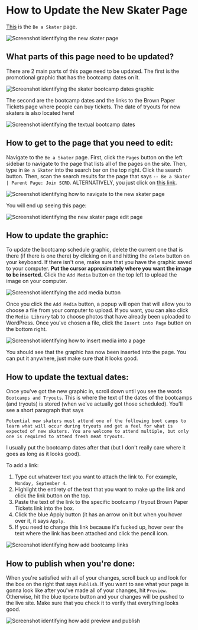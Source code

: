 # How to Update the New Skater Page

[This](http://www.steelcityrollerderby.org/home/join-scd/be-a-skater/) is the `Be a Skater` page.

![Screenshot identifying the new skater page](https://github.com/steelcityrollerderby/website_maintenance/blob/master/screenshots/update_new_skater_page_screenshots/new_skater_page_identification.png "New skater page identification")

## What parts of this page need to be updated?

There are 2 main parts of this page need to be updated. The first is the promotional graphic that has the bootcamp dates on it. 

![Screenshot identifying the skater bootcamp dates graphic](https://github.com/steelcityrollerderby/website_maintenance/blob/master/screenshots/update_new_skater_page_screenshots/be_a_skater_graphic.png "Bootcamp schedule graphic identification")

The second are the bootcamp dates and the links to the Brown Paper Tickets page where people can buy tickets. The date of tryouts for new skaters is also located here!

![Screenshot identifying the textual bootcamp dates](https://github.com/steelcityrollerderby/website_maintenance/blob/master/screenshots/update_new_skater_page_screenshots/bootcamp_tryout_dates.png "Textual bootcamp dates identification")

## How to get to the page that you need to edit:

Navigate to the `Be a Skater` page. First, click the `Pages` button on the left sidebar to navigate to the page that lists all of the pages on the site. Then, type in `Be a Skater` into the search bar on the top right. Click the search button. Then, scan the search results for the page that says `-- Be a Skater | Parent Page: Join SCRD`. ALTERNATIVELY, you just click on [this link](http://www.steelcityrollerderby.org/home/wp-admin/post.php?post=438&action=edit).

![Screenshot identifying how to navigate to the new skater page](https://github.com/steelcityrollerderby/website_maintenance/blob/master/screenshots/update_new_skater_page_screenshots/find_the_new_skater_page.png "How to navigate to the new skater page identification")

You will end up seeing this page:

![Screenshot identifying the new skater page edit page](https://github.com/steelcityrollerderby/website_maintenance/blob/master/screenshots/update_new_skater_page_screenshots/what_the_edit_page_looks_like.png "New skater page editing identification")

## How to update the graphic:

To update the bootcamp schedule graphic, delete the current one that is there (if there is one there) by clicking on it and hitting the `delete` button on your keyboard. If there isn't one, make sure that you have the graphic saved to your computer. **Put the cursor approximately where you want the image to be inserted.** Click the `Add Media` button on the top left to upload the image on your computer.

![Screenshot identifying the add media button](https://github.com/steelcityrollerderby/website_maintenance/blob/master/screenshots/update_new_skater_page_screenshots/media_button_be_a_skater.png "Add media button identification")

Once you click the `Add Media` button, a popup will open that will allow you to choose a file from your computer to upload. If you want, you can also click the `Media Library` tab to choose photos that have already been uploaded to WordPress. Once you've chosen a file, click the `Insert into Page` button on the bottom right.

![Screenshot identifying how to insert media into a page](https://github.com/steelcityrollerderby/website_maintenance/blob/master/screenshots/update_new_skater_page_screenshots/how_to_insert_media_into_page.png "Insert media into a page identification")

You should see that the graphic has now been inserted into the page. You can put it anywhere, just make sure that it looks good.

## How to update the textual dates:

Once you've got the new graphic in, scroll down until you see the words `Bootcamps and Tryouts`. This is where the text of the dates of the bootcamps (and tryouts) is stored (when we've actually got those scheduled). You'll see a short paragraph that says
```
Potential new skaters must attend one of the following boot camps to learn what will occur during tryouts and get a feel for what is expected of new skaters. You are welcome to attend multiple, but only one is required to attend fresh meat tryouts.
```
I usually put the bootcamp dates after that (but I don't really care where it goes as long as it looks good).

To add a link: 

1. Type out whatever text you want to attach the link to. For example, `Monday, September 4`.
2. Highlight the entirety of the text that you want to make up the link and click the link button on the top.
3. Paste the text of the link to the specific bootcamp / tryout Brown Paper Tickets link into the box.
4. Click the blue Apply button (it has an arrow on it but when you hover over it, it says `Apply`.
5. If you need to change this link because it's fucked up, hover over the text where the link has been attached and click the pencil icon.

![Screenshot identifying how add bootcamp links](https://github.com/steelcityrollerderby/website_maintenance/blob/master/screenshots/update_new_skater_page_screenshots/how_to_add_bootcamp_ticket_links.png "Add bootcamp links identification")

## How to publish when you're done:

When you're satisfied with all of your changes, scroll back up and look for the box on the right that says `Publish`. If you want to see what your page is gonna look like after you've made all of your changes, hit `Preview`. Otherwise, hit the blue `Update` button and your changes will be pushed to the live site. Make sure that you check it to verify that everything looks good.

![Screenshot identifying how add preview and publish](https://github.com/steelcityrollerderby/website_maintenance/blob/master/screenshots/update_new_skater_page_screenshots/how_to_preview_and_publish.png "Preview and publish identification")


